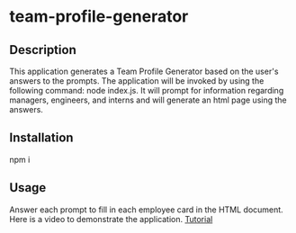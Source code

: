 # team-profile-generator

  ## Description
  This application generates a Team Profile Generator based on the user's answers to the prompts. The application will be invoked by using the following command: node index.js. It will prompt for information regarding managers, engineers, and interns and will generate an html page using the answers.
  ## Installation
  npm i
  
  ## Usage
  Answer each prompt to fill in each employee card in the HTML document. Here is a video to demonstrate the application. [Tutorial](https://drive.google.com/file/d/1DVHS0c-_OdBHRdR0pC_2hXRX2psyB4iV/view)

